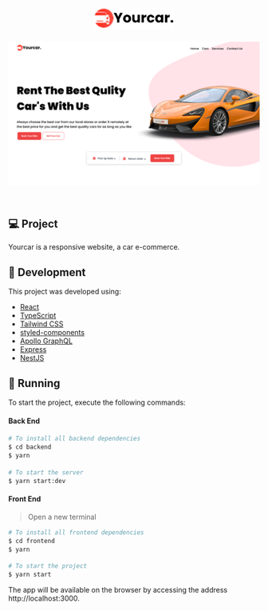 <h1 align="center">
  <img alt="yourcar" src=".github/logo.svg" width="160px">
</h1>

<p align="center">
    <img alt="yourcar" src=".github/yourcar.svg" />
</p>

<br>

## 💻 Project

Yourcar is a responsive website, a car e-commerce.

## 🧪 Development

This project was developed using:

- [React](https://reactjs.org)
- [TypeScript](https://www.typescriptlang.org/)
- [Tailwind CSS](https://tailwindcss.com/)
- [styled-components](https://styled-components.com/)
- [Apollo GraphQL](https://apollographql.com/)
- [Express](https://expressjs.com/)
- [NestJS](https://nestjs.com/)

## 🚀 Running

To start the project, execute the following commands:

#### Back End
```bash
# To install all backend dependencies
$ cd backend
$ yarn

# To start the server
$ yarn start:dev
```

#### Front End

> Open a new terminal

```bash
# To install all frontend dependencies
$ cd frontend
$ yarn

# To start the project
$ yarn start
```
The app will be available on the browser by accessing the address http://localhost:3000.
